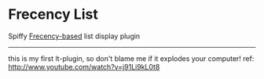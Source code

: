 # Frecency List

Spiffy [Frecency-based](https://developer.mozilla.org/en-US/docs/Mozilla/Tech/Places/Frecency_algorithm) list display plugin




-------------------------
this is my first lt-plugin, so don't blame me if it explodes your computer!
ref: http://www.youtube.com/watch?v=j91Li9kL0t8
